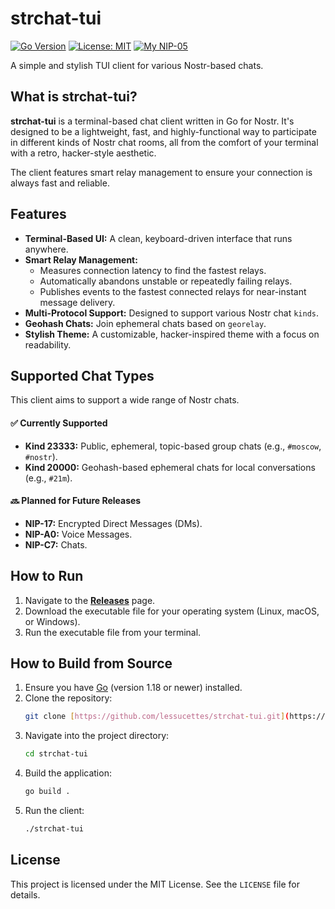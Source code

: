 # strchat-tui

[![Go Version](https://img.shields.io/badge/go-1.18+-blue.svg)](https://golang.org/)
[![License: MIT](https://img.shields.io/badge/License-MIT-yellow.svg)](https://opensource.org/licenses/MIT)
[![My NIP-05](https://img.shields.io/badge/NIP--05-__@dukenukemmustdie.com-8E44AD?logo=nostr&logoColor=white)](https://dukenukemmustdie.com)

A simple and stylish TUI client for various Nostr-based chats.



## What is strchat-tui?

**strchat-tui** is a terminal-based chat client written in Go for Nostr. It's designed to be a lightweight, fast, and highly-functional way to participate in different kinds of Nostr chat rooms, all from the comfort of your terminal with a retro, hacker-style aesthetic.

The client features smart relay management to ensure your connection is always fast and reliable.

## Features

* **Terminal-Based UI:** A clean, keyboard-driven interface that runs anywhere.
* **Smart Relay Management:**
    * Measures connection latency to find the fastest relays.
    * Automatically abandons unstable or repeatedly failing relays.
    * Publishes events to the fastest connected relays for near-instant message delivery.
* **Multi-Protocol Support:** Designed to support various Nostr chat `kinds`.
* **Geohash Chats:** Join ephemeral chats based on `georelay`.
* **Stylish Theme:** A customizable, hacker-inspired theme with a focus on readability.

## Supported Chat Types

This client aims to support a wide range of Nostr chats.

#### ✅ Currently Supported

* **Kind 23333:** Public, ephemeral, topic-based group chats (e.g., `#moscow`, `#nostr`).
* **Kind 20000:** Geohash-based ephemeral chats for local conversations (e.g., `#21m`).

#### 🔜 Planned for Future Releases

* **NIP-17:** Encrypted Direct Messages (DMs).
* **NIP-A0:** Voice Messages.
* **NIP-C7:** Chats.

## How to Run

1.  Navigate to the [**Releases**](https://github.com/lessucettes/strchat-tui/releases) page.
2.  Download the executable file for your operating system (Linux, macOS, or Windows).
4.  Run the executable file from your terminal.

## How to Build from Source

1.  Ensure you have [Go](https://golang.org/) (version 1.18 or newer) installed.
2.  Clone the repository:
    ```bash
    git clone [https://github.com/lessucettes/strchat-tui.git](https://github.com/lessucettes/strchat-tui.git)
    ```
3.  Navigate into the project directory:
    ```bash
    cd strchat-tui
    ```
4.  Build the application:
    ```bash
    go build .
    ```
5.  Run the client:
    ```bash
    ./strchat-tui
    ```

## License

This project is licensed under the MIT License. See the `LICENSE` file for details.
